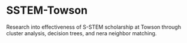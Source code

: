 # SSTEM-Towson
Research into effectiveness of S-STEM scholarship at Towson through cluster analysis, decision trees, and nera neighbor matching.
